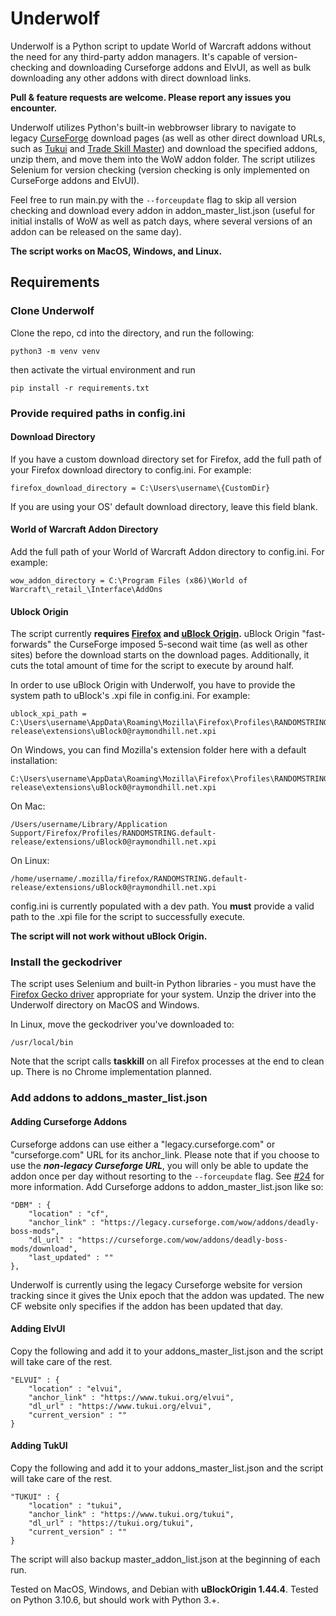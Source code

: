 # Underwolf

Underwolf is a Python script to update World of Warcraft addons without the need for any third-party addon managers. It's capable of version-checking and downloading Curseforge addons and ElvUI, as well as bulk downloading any other addons with direct download links.

**Pull & feature requests are welcome. Please report any issues you encounter.**

Underwolf utilizes Python's built-in webbrowser library to navigate to legacy [CurseForge](https://legacy.curseforge.com/) download pages (as well as other direct download URLs, such as [Tukui](https://legacy.tukui.org) and [Trade Skill Master](https://legacy.tradeskillmaster.com/)) and download the specified addons, unzip them, and move them into the WoW addon folder. The script utilizes Selenium for version checking (version checking is only implemented on CurseForge addons and ElvUI).

Feel free to run main.py with the `--forceupdate` flag to skip all version checking and download every addon in addon_master_list.json (useful for initial installs of WoW as well as patch days, where several versions of an addon can be released on the same day).

**The script works on MacOS, Windows, and Linux.**


## Requirements

### Clone Underwolf

Clone the repo, cd into the directory, and run the following:

    python3 -m venv venv

then activate the virtual environment and run

    pip install -r requirements.txt

### Provide required paths in config.ini

#### Download Directory

If you have a custom download directory set for Firefox, add the full path of your Firefox download directory to config.ini. For example:

    firefox_download_directory = C:\Users\username\{CustomDir}

If you are using your OS' default download directory, leave this field blank.

#### World of Warcraft Addon Directory

Add the full path of your World of Warcraft Addon directory to config.ini. For example:

    wow_addon_directory = C:\Program Files (x86)\World of Warcraft\_retail_\Interface\AddOns

#### Ublock Origin

The script currently **requires [Firefox](https://www.mozilla.org/en-US/firefox/new/) and [uBlock Origin](https://addons.mozilla.org/en-US/firefox/addon/ublock-origin/).** uBlock Origin "fast-forwards" the CurseForge imposed 5-second wait time (as well as other sites) before the download starts on the download pages. Additionally, it cuts the total amount of time for the script to execute by around half.

In order to use uBlock Origin with Underwolf, you have to provide the system path to uBlock's .xpi file in config.ini. For example:

    ublock_xpi_path = C:\Users\username\AppData\Roaming\Mozilla\Firefox\Profiles\RANDOMSTRING.default-release\extensions\uBlock0@raymondhill.net.xpi

On Windows, you can find Mozilla's extension folder here with a default installation:

    C:\Users\username\AppData\Roaming\Mozilla\Firefox\Profiles\RANDOMSTRING.default-release\extensions\uBlock0@raymondhill.net.xpi

On Mac:

    /Users/username/Library/Application Support/Firefox/Profiles/RANDOMSTRING.default-release/extensions/uBlock0@raymondhill.net.xpi

On Linux:

    /home/username/.mozilla/firefox/RANDOMSTRING.default-release/extensions/uBlock0@raymondhill.net.xpi

config.ini is currently populated with a dev path. You **must** provide a valid path to the .xpi file for the script to successfully execute.

**The script will not work without uBlock Origin.**

### Install the geckodriver

The script uses Selenium and built-in Python libraries - you must have the [Firefox Gecko driver](https://github.com/mozilla/geckodriver/releases) appropriate for your system. Unzip the driver into the Underwolf directory on MacOS and Windows. 

In Linux, move the geckodriver you've downloaded to:

    /usr/local/bin

Note that the script calls **taskkill** on all Firefox processes at the end to clean up. There is no Chrome implementation planned.

### Add addons to addons_master_list.json

#### Adding Curseforge Addons
Curseforge addons can use either a "legacy.curseforge.com" or "curseforge.com" URL for its anchor_link. Please note that if you choose to use the ***non-legacy Curseforge URL***, you will only be able to update the addon once per day without resorting to the `--forceupdate` flag. See [#24](https://github.com/Lesona-Systems/Underwolf/issues/24) for more information.
Add Curseforge addons to addon_master_list.json like so:

    "DBM" : {
        "location" : "cf",
        "anchor_link" : "https://legacy.curseforge.com/wow/addons/deadly-boss-mods",
        "dl_url" : "https://curseforge.com/wow/addons/deadly-boss-mods/download",
        "last_updated" : ""
    },

Underwolf is currently using the legacy Curseforge website for version tracking since it gives the Unix epoch that the addon was updated. The new CF website only specifies if the addon has been updated that day.

#### Adding ElvUI 
Copy the following and add it to your addons_master_list.json and the script will take care of the rest.

    "ELVUI" : {
        "location" : "elvui",
        "anchor_link" : "https://www.tukui.org/elvui",
        "dl_url" : "https://www.tukui.org/elvui",
        "current_version" : ""
    }

#### Adding TukUI
Copy the following and add it to your addons_master_list.json and the script will take care of the rest.

    "TUKUI" : {
        "location" : "tukui",
        "anchor_link" : "https://www.tukui.org/tukui",
        "dl_url" : "https://tukui.org/tukui",
        "current_version" : ""
    }

The script will also backup master_addon_list.json at the beginning of each run.

Tested on MacOS, Windows, and Debian with **uBlockOrigin 1.44.4**. Tested on Python 3.10.6, but should work with Python 3.+.
